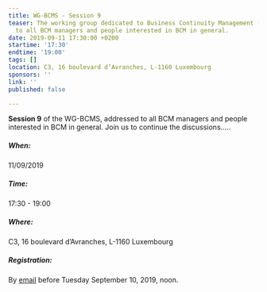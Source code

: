 ```yaml
---
title: WG-BCMS - Session 9
teaser: The working group dedicated to Business Continuity Management (BCMS) is addressed
  to all BCM managers and people interested in BCM in general.
date: 2019-09-11 17:30:00 +0200
startime: '17:30'
endtime: '19:00'
tags: []
location: C3, 16 boulevard d’Avranches, L-1160 Luxembourg
sponsors: ''
link: ''
published: false

---
```

**Session 9** of the WG-BCMS, addressed to all BCM managers and people interested in BCM in general. Join us to continue the discussions…..

##### When:

11/09/2019

##### Time:

17:30 - 19:00

##### Where:

C3, 16 boulevard d’Avranches, L-1160 Luxembourg

##### Registration:

By [email](mailto:secgen@clusil.lu) before Tuesday September 10, 2019, noon.